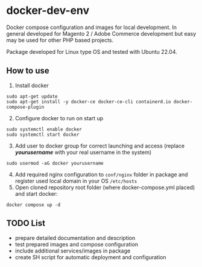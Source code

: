 # docker-dev-env


Docker compose configuration and images for local development.
In general developed for Magento 2 / Adobe Commerce development but easy may be used for other PHP based projects.

Package developed for Linux type OS and tested with Ubuntu 22.04.

## How to use
1. Install docker
```
sudo apt-get update
sudo apt-get install -y docker-ce docker-ce-cli containerd.io docker-compose-plugin
```
2. Configure docker to run on start up
```
sudo systemctl enable docker
sudo systemctl start docker
```
3. Add user to docker group for correct launching and access (replace _**yourusername**_ with your real username in the system)
```
sudo usermod -aG docker yourusername
```
4. Add required nginx configuration to `conf/nginx` folder in package and register used local domain in your OS `/etc/hosts`
5. Open cloned repository root folder (where docker-compose.yml placed) and start docker:
```
docker compose up -d
```

## TODO List
- prepare detailed documentation and description
- test prepared images and compose configuration
- include additional services/images in package
- create SH script for automatic deployment and configuration
